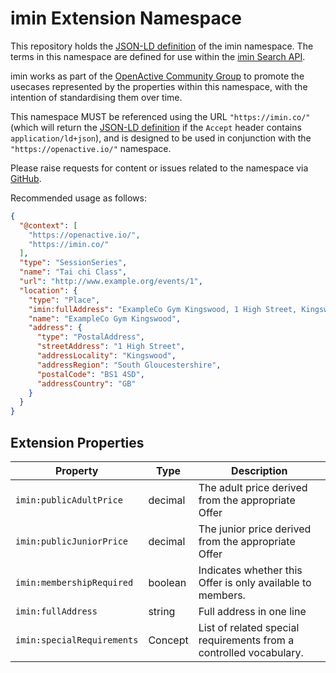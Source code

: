 # imin Extension Namespace

This repository holds the [JSON-LD definition](http://ns.imin.co/imin.jsonld) of the imin namespace. The terms in this namespace are defined for use within the [imin Search API](https://docs.imin.co).

imin works as part of the [OpenActive Community Group](https://www.w3.org/community/openactive) to promote the usecases represented by the properties within this namespace, with the intention of standardising them over time.

This namespace MUST be referenced using the URL `"https://imin.co/"` (which will return the [JSON-LD definition](http://ns.imin.co/imin.jsonld) if the `Accept` header contains `application/ld+json`), and is designed to be used in conjunction with the `"https://openactive.io/"` namespace.

Please raise requests for content or issues related to the namespace via [GitHub](https://github.com/imin-ltd/ns/issues). 

Recommended usage as follows:
```json
{
  "@context": [
    "https://openactive.io/",
    "https://imin.co/"
  ],
  "type": "SessionSeries",
  "name": "Tai chi Class",
  "url": "http://www.example.org/events/1",
  "location": {
    "type": "Place",
    "imin:fullAddress": "ExampleCo Gym Kingswood, 1 High Street, Kingswood, South Gloucestershire, BS1 4SD",
    "name": "ExampleCo Gym Kingswood",
    "address": {
      "type": "PostalAddress",
      "streetAddress": "1 High Street",
      "addressLocality": "Kingswood",
      "addressRegion": "South Gloucestershire",
      "postalCode": "BS1 4SD",
      "addressCountry": "GB"
    }
  }
}
```

## Extension Properties

| Property                   | Type    | Description                                                        |
|----------------------------|---------|--------------------------------------------------------------------|
| `imin:publicAdultPrice`    | decimal | The adult price derived from the appropriate Offer                 |
| `imin:publicJuniorPrice`   | decimal | The junior price derived from the appropriate Offer                |
| `imin:membershipRequired`  | boolean | Indicates whether this Offer is only available to members.         |
| `imin:fullAddress`         | string  | Full address in one line                                           |
| `imin:specialRequirements` | Concept | List of related special requirements from a controlled vocabulary. |


